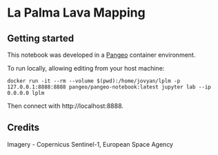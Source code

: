 # La Palma Lava Mapping

## Getting started

This notebook was developed in a [Pangeo](https://github.com/pangeo-data/pangeo-docker-images) container environment.

To run locally, allowing editing from your host machine:

```
docker run -it --rm --volume $(pwd):/home/jovyan/lplm -p 127.0.0.1:8888:8888 pangeo/pangeo-notebook:latest jupyter lab --ip 0.0.0.0 lplm
```

Then connect with http://localhost:8888.

## Credits

Imagery - Copernicus Sentinel-1, European Space Agency
